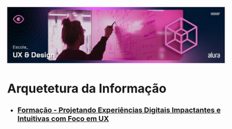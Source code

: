 <img src="./img/arquitetura-da-informacao.webp">

# Arquetetura da Informação

- ### [Formação - Projetando Experiências Digitais Impactantes e Intuitivas com Foco em UX](./ExperienciasDigitais/menu.md)
